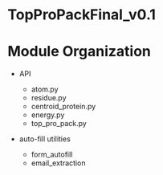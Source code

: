 # TopProPackFinal_v0.1

# Module Organization

* API
  * atom.py
  * residue.py
  * centroid_protein.py
  * energy.py
  * top_pro_pack.py

* auto-fill utilities
  - form_autofill
  - email_extraction
